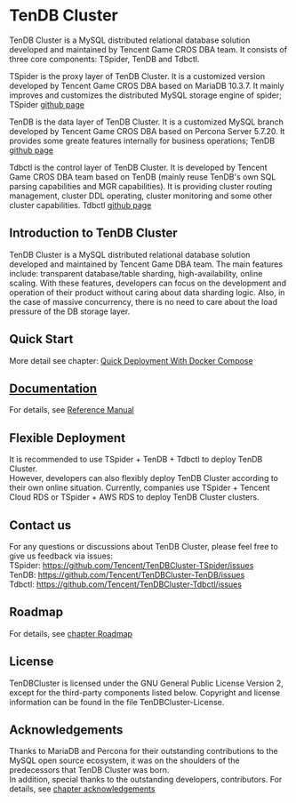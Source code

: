 # TenDB Cluster
TenDB Cluster is a MySQL distributed relational database solution developed and maintained by Tencent Game CROS DBA team. It consists of three core components: TSpider, TenDB and Tdbctl.   

TSpider is the proxy layer of TenDB Cluster. It is a customized version developed by Tencent Game CROS DBA based on MariaDB 10.3.7. It mainly improves and customizes the distributed MySQL storage engine of spider; TSpider [github page](https://github.com/Tencent/TenDBCluster-TSpider)

TenDB is the data layer of TenDB Cluster. It is a customized MySQL branch developed by Tencent Game CROS DBA based on Percona Server 5.7.20. It provides some greate features internally for business operations; TenDB [github page](https://github.com/Tencent/TenDBCluster-TenDB)

Tdbctl is the control layer of TenDB Cluster. It is developed by Tencent Game CROS DBA team based on TenDB (mainly reuse TenDB's own SQL parsing capabilities and MGR capabilities). It is providing cluster routing management, cluster DDL operating, cluster monitoring and some other cluster capabilities. Tdbctl [github page](https://github.com/Tencent/TenDBCluster-Tdbctl)

## Introduction to TenDB Cluster
TenDB Cluster is a MySQL distributed relational database solution developed and maintained by Tencent Game DBA team. The main features include: transparent database/table sharding, high-availability, online scaling. With these features, developers can focus on the development and operation of their product without caring about data sharding logic. Also, in the case of massive concurrency, there is no need to care about the load pressure of the DB storage layer.

## Quick Start
More detail see chapter: [Quick Deployment With Docker Compose](Documentation/op-guide/docker-compose-tendbcluster-en.md)


## [Documentation](http://tendbcluster.com/)
For details, see [Reference Manual](http://tendbcluster.com/)

## Flexible Deployment
It is recommended to use TSpider + TenDB + Tdbctl to deploy TenDB Cluster.   
However, developers can also flexibly deploy TenDB Cluster according to their own online situation. Currently, companies use TSpider + Tencent Cloud RDS or TSpider + AWS RDS to deploy TenDB Cluster clusters.

## Contact us
For any questions or discussions about TenDB Cluster, please feel free to give us feedback via issues:     
TSpider:  https://github.com/Tencent/TenDBCluster-TSpider/issues   
TenDB:    https://github.com/Tencent/TenDBCluster-TenDB/issues   
Tdbctl:   https://github.com/Tencent/TenDBCluster-Tdbctl/issues 


## Roadmap
For details, see [chapter Roadmap](Documentation/roadmap-en.md)


## License
TenDBCluster is licensed under the GNU General Public License Version 2, except for the third-party components listed below. Copyright and license information can be found in the file TenDBCluster-License.


## Acknowledgements
Thanks to MariaDB and Percona for their outstanding contributions to the MySQL open source ecosystem, it was on the shoulders of the predecessors that TenDB Cluster was born.    
In addition, special thanks to the outstanding developers, contributors. For details, see [chapter acknowledgements](Documentation/acknowledgements-en.md)